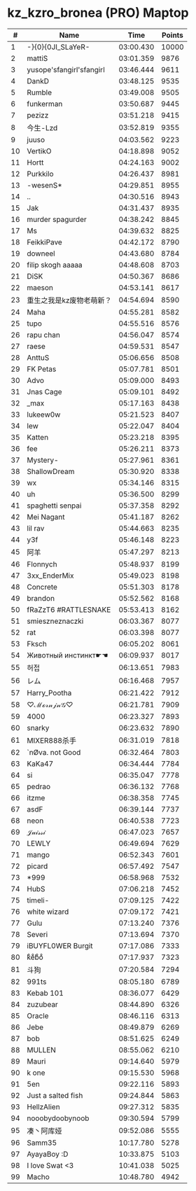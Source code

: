 # kz_kzro_bronea (PRO) Maptop

|  # | Name | Time | Points |
|-------------- | -------------- | -------------- | -------------- | 
| 1 | -}{0}{0JI_SLaYeR- | 03:00.430 | 10000 | 
| 2 | mattiS | 03:01.359 | 9876 | 
| 3 | yusope'sfangirl'sfangirl | 03:46.444 | 9611 | 
| 4 | DankD | 03:48.125 | 9535 | 
| 5 | Rumble | 03:49.008 | 9505 | 
| 6 | funkerman | 03:50.687 | 9445 | 
| 7 | pezizz | 03:51.218 | 9415 | 
| 8 | 今生-Lzd | 03:52.819 | 9355 | 
| 9 | juuso | 04:03.562 | 9223 | 
| 10 | VertikO | 04:18.898 | 9052 | 
| 11 | Hortt | 04:24.163 | 9002 | 
| 12 | Purkkilo | 04:26.437 | 8981 | 
| 13 | -wesenS* | 04:29.851 | 8955 | 
| 14 | .. | 04:30.516 | 8943 | 
| 15 | Jak | 04:31.437 | 8935 | 
| 16 | murder spagurder | 04:38.242 | 8845 | 
| 17 | Ms | 04:39.632 | 8825 | 
| 18 | FeikkiPave | 04:42.172 | 8790 | 
| 19 | downeel | 04:43.680 | 8784 | 
| 20 | filip skogh aaaaa | 04:48.608 | 8703 | 
| 21 | DiSK | 04:50.367 | 8686 | 
| 22 | maeson | 04:53.141 | 8617 | 
| 23 | 重生之我是kz废物老萌新？ | 04:54.694 | 8590 | 
| 24 | Maha | 04:55.281 | 8582 | 
| 25 | tupo | 04:55.516 | 8576 | 
| 26 | rapu chan | 04:56.047 | 8574 | 
| 27 | raese | 04:59.531 | 8547 | 
| 28 | AnttuS | 05:06.656 | 8508 | 
| 29 | FK Petas | 05:07.781 | 8501 | 
| 30 | Advo | 05:09.000 | 8493 | 
| 31 | Jnas Cage | 05:09.101 | 8492 | 
| 32 | _max | 05:17.163 | 8438 | 
| 33 | lukeew0w | 05:21.523 | 8407 | 
| 34 | lew | 05:22.047 | 8404 | 
| 35 | Katten | 05:23.218 | 8395 | 
| 36 | fee | 05:26.211 | 8373 | 
| 37 | Mystery- | 05:27.961 | 8361 | 
| 38 | ShallowDream | 05:30.920 | 8338 | 
| 39 | wx | 05:34.146 | 8315 | 
| 40 | uh | 05:36.500 | 8299 | 
| 41 | spaghetti senpai | 05:37.358 | 8292 | 
| 42 | Mei Nagant | 05:41.187 | 8262 | 
| 43 | lil rav | 05:44.663 | 8235 | 
| 44 | y3f | 05:46.148 | 8223 | 
| 45 | 阿羊 | 05:47.297 | 8213 | 
| 46 | Flonnych | 05:48.937 | 8199 | 
| 47 | 3xx_EnderMix | 05:49.023 | 8198 | 
| 48 | Concrete | 05:51.303 | 8178 | 
| 49 | brandon | 05:52.562 | 8168 | 
| 50 | fRaZzT6 #RATTLESNAKE | 05:53.413 | 8162 | 
| 51 | smieszneznaczki | 06:03.367 | 8077 | 
| 52 | rat | 06:03.398 | 8077 | 
| 53 | Fksch | 06:05.202 | 8061 | 
| 54 | Животный инстинкт☛☚ | 06:09.937 | 8017 | 
| 55 | 허접 | 06:13.651 | 7983 | 
| 56 | レム | 06:16.468 | 7957 | 
| 57 | Harry_Pootha | 06:21.422 | 7912 | 
| 58 | ♡ℳℴ𝓇𝓃𝒿𝓃𝒢♡ | 06:21.781 | 7909 | 
| 59 | 4000 | 06:23.327 | 7893 | 
| 60 | snarky | 06:23.632 | 7890 | 
| 61 | MIXER888杀手 | 06:31.019 | 7818 | 
| 62 | `nØva. not Good | 06:32.464 | 7803 | 
| 63 | KaKa47 | 06:34.444 | 7784 | 
| 64 | si | 06:35.047 | 7778 | 
| 65 | pedrao | 06:36.132 | 7768 | 
| 66 | itzme | 06:38.358 | 7745 | 
| 67 | asdF | 06:39.144 | 7737 | 
| 68 | neon | 06:40.538 | 7723 | 
| 69 | 𝒥𝓊𝒾𝓈𝓈𝒾 | 06:47.023 | 7657 | 
| 70 | LEWLY | 06:49.694 | 7629 | 
| 71 | mango | 06:52.343 | 7601 | 
| 72 | picard | 06:57.492 | 7547 | 
| 73 | *999 | 06:58.968 | 7532 | 
| 74 | HubS | 07:06.218 | 7452 | 
| 75 | timeli- | 07:09.125 | 7422 | 
| 76 | white wizard | 07:09.172 | 7421 | 
| 77 | Gulu | 07:13.240 | 7376 | 
| 78 | Severi | 07:13.694 | 7370 | 
| 79 | iBUYFL0WER Burgit | 07:17.086 | 7333 | 
| 80 | kͦeͦbͦoͦ | 07:17.937 | 7323 | 
| 81 | 斗狗 | 07:20.584 | 7294 | 
| 82 | 991ts | 08:05.180 | 6789 | 
| 83 | Kebab 101 | 08:36.077 | 6429 | 
| 84 | zuzubear | 08:44.890 | 6326 | 
| 85 | Oracle | 08:46.116 | 6313 | 
| 86 | Jebe | 08:49.879 | 6269 | 
| 87 | bob | 08:51.625 | 6249 | 
| 88 | MULLEN | 08:55.062 | 6210 | 
| 89 | Mauri | 09:14.640 | 5979 | 
| 90 | k one | 09:15.530 | 5968 | 
| 91 | 5en | 09:22.116 | 5893 | 
| 92 | Just a salted fish | 09:24.844 | 5863 | 
| 93 | HellzAlien | 09:27.312 | 5835 | 
| 94 | nooobydoobynoob | 09:30.594 | 5799 | 
| 95 | 凑丶阿库娅 | 09:52.086 | 5555 | 
| 96 | Samm35 | 10:17.780 | 5278 | 
| 97 | AyayaBoy :D | 10:33.875 | 5103 | 
| 98 | I love Swat <3 | 10:41.038 | 5025 | 
| 99 | Macho | 10:48.780 | 4942 | 

